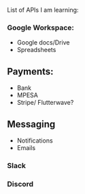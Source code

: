 List of APIs I am learning:

### Google Workspace:

- Google docs/Drive
- Spreadsheets

## Payments:

- Bank
- MPESA
- Stripe/ Flutterwave?

## Messaging

- Notifications
- Emails

### Slack

### Discord
